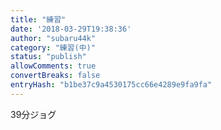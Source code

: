 ```yaml
---
title: "練習"
date: '2018-03-29T19:38:36'
author: "subaru44k"
category: "練習(中)"
status: "publish"
allowComments: true
convertBreaks: false
entryHash: "b1be37c9a4530175cc66e4289e9fa9fa"
---
```

39分ジョグ
